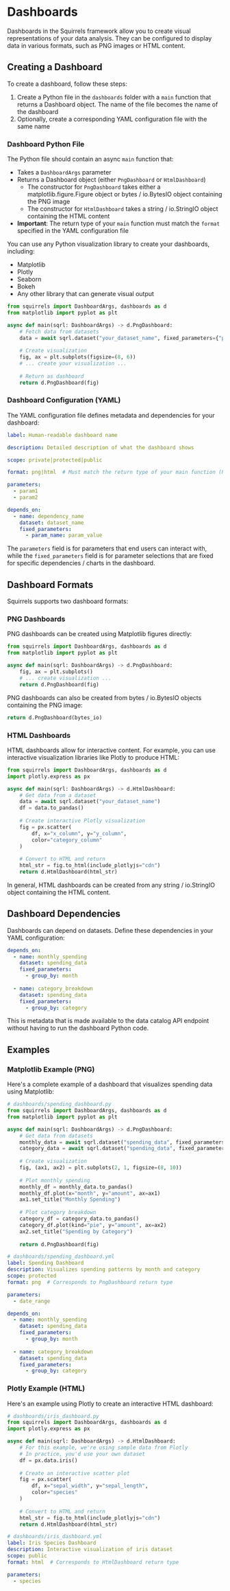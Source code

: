 # Dashboards

Dashboards in the Squirrels framework allow you to create visual representations of your data analysis. They can be configured to display data in various formats, such as PNG images or HTML content.

## Creating a Dashboard

To create a dashboard, follow these steps:

1. Create a Python file in the `dashboards` folder with a `main` function that returns a Dashboard object. The name of the file becomes the name of the dashboard
2. Optionally, create a corresponding YAML configuration file with the same name

### Dashboard Python File

The Python file should contain an async `main` function that:
- Takes a `DashboardArgs` parameter
- Returns a Dashboard object (either `PngDashboard` or `HtmlDashboard`)
  - The constructor for `PngDashboard` takes either a matplotlib.figure.Figure object or bytes / io.BytesIO object containing the PNG image
  - The constructor for `HtmlDashboard` takes a string / io.StringIO object containing the HTML content
- **Important**: The return type of your `main` function must match the `format` specified in the YAML configuration file

You can use any Python visualization library to create your dashboards, including:
- Matplotlib
- Plotly
- Seaborn
- Bokeh
- Any other library that can generate visual output

```python
from squirrels import DashboardArgs, dashboards as d
from matplotlib import pyplot as plt

async def main(sqrl: DashboardArgs) -> d.PngDashboard:
    # Fetch data from datasets
    data = await sqrl.dataset("your_dataset_name", fixed_parameters={"param": "value"})
    
    # Create visualization
    fig, ax = plt.subplots(figsize=(8, 6))
    # ... create your visualization ...
    
    # Return as dashboard
    return d.PngDashboard(fig)
```

### Dashboard Configuration (YAML)

The YAML configuration file defines metadata and dependencies for your dashboard:

```yaml
label: Human-readable dashboard name

description: Detailed description of what the dashboard shows

scope: private|protected|public

format: png|html  # Must match the return type of your main function (PngDashboard or HtmlDashboard)

parameters:
  - param1
  - param2

depends_on:
  - name: dependency_name
    dataset: dataset_name
    fixed_parameters:
      - param_name: param_value
```

The `parameters` field is for parameters that end users can interact with, while the `fixed_parameters` field is for parameter selections that are fixed for specific dependencies / charts in the dashboard.

## Dashboard Formats

Squirrels supports two dashboard formats:

### PNG Dashboards

PNG dashboards can be created using Matplotlib figures directly:

```python
from squirrels import DashboardArgs, dashboards as d
from matplotlib import pyplot as plt

async def main(sqrl: DashboardArgs) -> d.PngDashboard:
    fig, ax = plt.subplots()
    # ... create visualization ...
    return d.PngDashboard(fig)
```

PNG dashboards can also be created from bytes / io.BytesIO objects containing the PNG image:

```python
return d.PngDashboard(bytes_io)
```

### HTML Dashboards

HTML dashboards allow for interactive content. For example, you can use interactive visualization libraries like Plotly to produce HTML:

```python
from squirrels import DashboardArgs, dashboards as d
import plotly.express as px

async def main(sqrl: DashboardArgs) -> d.HtmlDashboard:
    # Get data from a dataset
    data = await sqrl.dataset("your_dataset_name")
    df = data.to_pandas()
    
    # Create interactive Plotly visualization
    fig = px.scatter(
        df, x="x_column", y="y_column", 
        color="category_column"
    )
    
    # Convert to HTML and return
    html_str = fig.to_html(include_plotlyjs="cdn")
    return d.HtmlDashboard(html_str)
```

In general, HTML dashboards can be created from any string / io.StringIO object containing the HTML content.

## Dashboard Dependencies

Dashboards can depend on datasets. Define these dependencies in your YAML configuration:

```yaml
depends_on:
  - name: monthly_spending
    dataset: spending_data
    fixed_parameters:
      - group_by: month
  
  - name: category_breakdown
    dataset: spending_data
    fixed_parameters:
      - group_by: category
```

This is metadata that is made available to the data catalog API endpoint without having to run the dashboard Python code.

## Examples

### Matplotlib Example (PNG)

Here's a complete example of a dashboard that visualizes spending data using Matplotlib:

```python
# dashboards/spending_dashboard.py
from squirrels import DashboardArgs, dashboards as d
from matplotlib import pyplot as plt

async def main(sqrl: DashboardArgs) -> d.PngDashboard:
    # Get data from datasets
    monthly_data = await sqrl.dataset("spending_data", fixed_parameters={"group_by": "month"})
    category_data = await sqrl.dataset("spending_data", fixed_parameters={"group_by": "category"})
    
    # Create visualization
    fig, (ax1, ax2) = plt.subplots(2, 1, figsize=(8, 10))
    
    # Plot monthly spending
    monthly_df = monthly_data.to_pandas()
    monthly_df.plot(x="month", y="amount", ax=ax1)
    ax1.set_title("Monthly Spending")
    
    # Plot category breakdown
    category_df = category_data.to_pandas()
    category_df.plot(kind="pie", y="amount", ax=ax2)
    ax2.set_title("Spending by Category")
    
    return d.PngDashboard(fig)
```

```yaml
# dashboards/spending_dashboard.yml
label: Spending Dashboard
description: Visualizes spending patterns by month and category
scope: protected
format: png  # Corresponds to PngDashboard return type

parameters:
  - date_range

depends_on:
  - name: monthly_spending
    dataset: spending_data
    fixed_parameters:
      - group_by: month
  
  - name: category_breakdown
    dataset: spending_data
    fixed_parameters:
      - group_by: category
```

### Plotly Example (HTML)

Here's an example using Plotly to create an interactive HTML dashboard:

```python
# dashboards/iris_dashboard.py
from squirrels import DashboardArgs, dashboards as d
import plotly.express as px

async def main(sqrl: DashboardArgs) -> d.HtmlDashboard:
    # For this example, we're using sample data from Plotly
    # In practice, you'd use your own dataset
    df = px.data.iris()
    
    # Create an interactive scatter plot
    fig = px.scatter(
        df, x="sepal_width", y="sepal_length", 
        color="species"
    )
    
    # Convert to HTML and return
    html_str = fig.to_html(include_plotlyjs="cdn")
    return d.HtmlDashboard(html_str)
```

```yaml
# dashboards/iris_dashboard.yml
label: Iris Species Dashboard
description: Interactive visualization of iris dataset 
scope: public
format: html  # Corresponds to HtmlDashboard return type

parameters:
  - species
```
